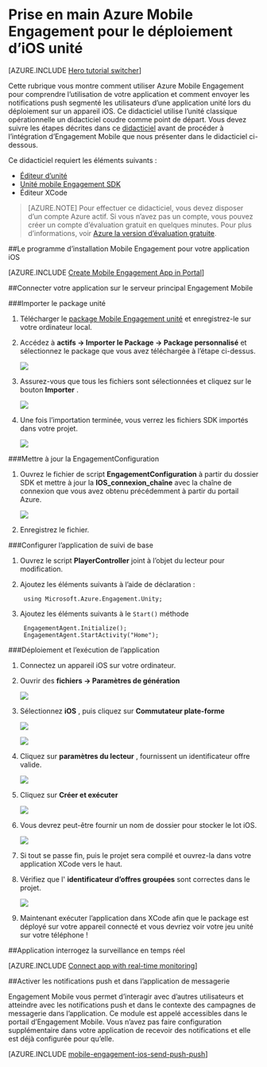 <properties
    pageTitle="Prise en main Azure Mobile Engagement pour le déploiement d’iOS unité"
    description="Découvrez comment utiliser Azure Mobile Engagement avec Analytique et les Notifications de transmission pour les applications unité déploiement sur les appareils iOS."
    services="mobile-engagement"
    documentationCenter="unity"
    authors="piyushjo"
    manager="erikre"
    editor="" />

<tags
    ms.service="mobile-engagement"
    ms.workload="mobile"
    ms.tgt_pltfrm="mobile-unity-ios"
    ms.devlang="dotnet"
    ms.topic="hero-article"
    ms.date="08/19/2016"
    ms.author="piyushjo" />

# <a name="get-started-with-azure-mobile-engagement-for-unity-ios-deployment"></a>Prise en main Azure Mobile Engagement pour le déploiement d’iOS unité

[AZURE.INCLUDE [Hero tutorial switcher](../../includes/mobile-engagement-hero-tutorial-switcher.md)]

Cette rubrique vous montre comment utiliser Azure Mobile Engagement pour comprendre l’utilisation de votre application et comment envoyer les notifications push segmenté les utilisateurs d’une application unité lors du déploiement sur un appareil iOS.
Ce didacticiel utilise l’unité classique opérationnelle un didacticiel coudre comme point de départ. Vous devez suivre les étapes décrites dans ce [didacticiel](mobile-engagement-unity-roll-a-ball.md) avant de procéder à l’intégration d’Engagement Mobile que nous présenter dans le didacticiel ci-dessous. 

Ce didacticiel requiert les éléments suivants :

+ [Éditeur d’unité](http://unity3d.com/get-unity)
+ [Unité mobile Engagement SDK](https://aka.ms/azmeunitysdk)
+ Éditeur XCode

> [AZURE.NOTE] Pour effectuer ce didacticiel, vous devez disposer d’un compte Azure actif. Si vous n’avez pas un compte, vous pouvez créer un compte d’évaluation gratuit en quelques minutes. Pour plus d’informations, voir [Azure la version d’évaluation gratuite](https://azure.microsoft.com/pricing/free-trial/?WT.mc_id=A0E0E5C02&amp;returnurl=http%3A%2F%2Fazure.microsoft.com%2Fen-us%2Fdocumentation%2Farticles%2Fmobile-engagement-unity-ios-get-started).

##<a id="setup-azme"></a>Le programme d’installation Mobile Engagement pour votre application iOS

[AZURE.INCLUDE [Create Mobile Engagement App in Portal](../../includes/mobile-engagement-create-app-in-portal-new.md)]

##<a id="connecting-app"></a>Connecter votre application sur le serveur principal Engagement Mobile

###<a name="import-the-unity-package"></a>Importer le package unité

1. Télécharger le [package Mobile Engagement unité](https://aka.ms/azmeunitysdk) et enregistrez-le sur votre ordinateur local. 

2. Accédez à **actifs -> Importer le Package -> Package personnalisé** et sélectionnez le package que vous avez téléchargée à l’étape ci-dessus. 

    ![][70] 

3. Assurez-vous que tous les fichiers sont sélectionnées et cliquez sur le bouton **Importer** . 

    ![][71] 

4. Une fois l’importation terminée, vous verrez les fichiers SDK importés dans votre projet.  

    ![][72] 

###<a name="update-the-engagementconfiguration"></a>Mettre à jour la EngagementConfiguration

1. Ouvrez le fichier de script **EngagementConfiguration** à partir du dossier SDK et mettre à jour la **IOS\_connexion\_chaîne** avec la chaîne de connexion que vous avez obtenu précédemment à partir du portail Azure.  

    ![][73]

2. Enregistrez le fichier. 

###<a name="configure-the-app-for-basic-tracking"></a>Configurer l’application de suivi de base

1. Ouvrez le script **PlayerController** joint à l’objet du lecteur pour modification. 

2. Ajoutez les éléments suivants à l’aide de déclaration :

        using Microsoft.Azure.Engagement.Unity;

3. Ajoutez les éléments suivants à le `Start()` méthode
    
        EngagementAgent.Initialize();
        EngagementAgent.StartActivity("Home");

###<a name="deploy-and-run-the-app"></a>Déploiement et l’exécution de l’application

1. Connectez un appareil iOS sur votre ordinateur. 

2. Ouvrir des **fichiers -> Paramètres de génération** 

    ![][40]

3. Sélectionnez **iOS** , puis cliquez sur **Commutateur plate-forme**

    ![][41]

    ![][42]

4. Cliquez sur **paramètres du lecteur** , fournissent un identificateur offre valide. 

    ![][53]

5. Cliquez sur **Créer et exécuter**

    ![][54]

6. Vous devrez peut-être fournir un nom de dossier pour stocker le lot iOS. 

    ![][43]

7. Si tout se passe fin, puis le projet sera compilé et ouvrez-la dans votre application XCode vers le haut. 

8. Vérifiez que l' **identificateur d’offres groupées** sont correctes dans le projet.  

    ![][75]

10. Maintenant exécuter l’application dans XCode afin que le package est déployé sur votre appareil connecté et vous devriez voir votre jeu unité sur votre téléphone ! 

##<a id="monitor"></a>Application interrogez la surveillance en temps réel

[AZURE.INCLUDE [Connect app with real-time monitoring](../../includes/mobile-engagement-connect-app-with-monitor.md)]

##<a id="integrate-push"></a>Activer les notifications push et dans l’application de messagerie

Engagement Mobile vous permet d’interagir avec d’autres utilisateurs et atteindre avec les notifications push et dans le contexte des campagnes de messagerie dans l’application. Ce module est appelé accessibles dans le portail d’Engagement Mobile.
Vous n’avez pas faire configuration supplémentaire dans votre application de recevoir des notifications et elle est déjà configurée pour qu’elle.

[AZURE.INCLUDE [mobile-engagement-ios-send-push-push](../../includes/mobile-engagement-ios-send-push.md)]

<!-- Images. -->
[40]: ./media/mobile-engagement-unity-ios-get-started/40.png
[41]: ./media/mobile-engagement-unity-ios-get-started/41.png
[42]: ./media/mobile-engagement-unity-ios-get-started/42.png
[43]: ./media/mobile-engagement-unity-ios-get-started/43.png
[53]: ./media/mobile-engagement-unity-ios-get-started/53.png
[54]: ./media/mobile-engagement-unity-ios-get-started/54.png
[70]: ./media/mobile-engagement-unity-ios-get-started/70.png
[71]: ./media/mobile-engagement-unity-ios-get-started/71.png
[72]: ./media/mobile-engagement-unity-ios-get-started/72.png
[73]: ./media/mobile-engagement-unity-ios-get-started/73.png
[74]: ./media/mobile-engagement-unity-ios-get-started/74.png
[75]: ./media/mobile-engagement-unity-ios-get-started/75.png
